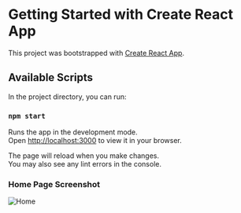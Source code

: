 # Getting Started with Create React App

This project was bootstrapped with [Create React App](https://github.com/facebook/create-react-app).

## Available Scripts

In the project directory, you can run:

### `npm start`

Runs the app in the development mode.\
Open [http://localhost:3000](http://localhost:3000) to view it in your browser.

The page will reload when you make changes.\
You may also see any lint errors in the console.

 <h3>Home Page Screenshot</h3>

![Home](https://github.com/sachini1234/Laravel_Blog_Application/assets/57388062/af728e44-06ca-454a-bd8d-1299e0e1eff9)